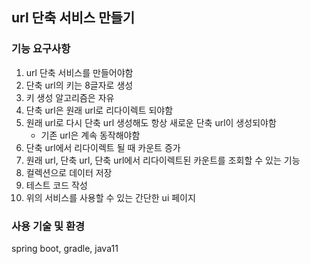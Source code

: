 ## url 단축 서비스 만들기

### 기능 요구사항

1. url 단축 서비스를 만들어야함
2. 단축 url의 키는 8글자로 생성
3. 키 생성 알고리즘은 자유
4. 단축 url은 원래 url로 리다이렉트 되야함
5. 원래 url로 다시 단축 url 생성해도 항상 새로운 단축 url이 생성되야함
    - 기존 url은 계속 동작해야함
6. 단축 url에서 리다이렉트 될 때 카운트 증가
7. 원래 url, 단축 url, 단축 url에서 리다이렉트된 카운트를 조회할 수 있는 기능
8. 컬렉션으로 데이터 저장
9. 테스트 코드 작성
10. 위의 서비스를 사용할 수 있는 간단한 ui 페이지

### 사용 기술 및 환경
spring boot, gradle, java11